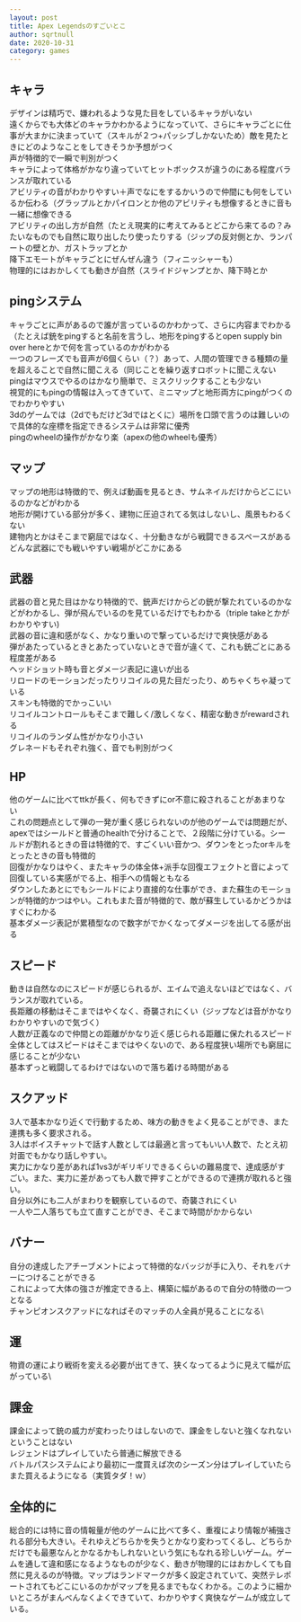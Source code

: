 ```yaml
---
layout: post
title: Apex Legendsのすごいとこ
author: sqrtnull
date: 2020-10-31
category: games
---
```


## キャラ
デザインは精巧で、嫌われるような見た目をしているキャラがいない \
遠くからでも大体どのキャラかわかるようになっていて、さらにキャラごとに仕事が大まかに決まっていて（スキルが２つ+パッシブしかないため）敵を見たときにどのようなことをしてきそうか予想がつく\
声が特徴的で一瞬で判別がつく\
キャラによって体格がかなり違っていてヒットボックスが違うのにある程度バランスが取れている\
アビリティの音がわかりやすい＋声でなにをするかいうので仲間にも何をしているか伝わる（グラップルとかパイロンとか他のアビリティも想像するときに音も一緒に想像できる\
アビリティの出し方が自然（たとえ現実的に考えてみるとどこから来てるの？みたいなものでも自然に取り出したり使ったりする（ジップの反対側とか、ランパートの壁とか、ガストラップとか\
降下エモートがキャラごとにぜんぜん違う（フィニッシャーも）\
物理的にはおかしくても動きが自然（スライドジャンプとか、降下時とか
## pingシステム
キャラごとに声があるので誰が言っているのかわかって、さらに内容までわかる\
（たとえば銃をpingすると名前を言うし、地形をpingするとopen supply bin over hereとかで何を言っているのかがわかる\
一つのフレーズでも音声が6個くらい（？）あって、人間の管理できる種類の量を超えることで自然に聞こえる（同じことを繰り返すロボットに聞こえない\
pingはマウスでやるのはかなり簡単で、ミスクリックすることも少ない\
視覚的にもpingの情報は入ってきていて、ミニマップと地形両方にpingがつくのでわかりやすい\
3dのゲームでは（2dでもだけど3dではとくに）場所を口頭で言うのは難しいので具体的な座標を指定できるシステムは非常に優秀\
pingのwheelの操作がかなり楽（apexの他のwheelも優秀）
## マップ
マップの地形は特徴的で、例えば動画を見るとき、サムネイルだけからどこにいるのかなどがわかる\
地形が開けている部分が多く、建物に圧迫されてる気はしないし、風景もわるくない\
建物内とかはそこまで窮屈ではなく、十分動きながら戦闘できるスペースがある\
どんな武器にでも戦いやすい戦場がどこかにある
## 武器
武器の音と見た目はかなり特徴的で、銃声だけからどの銃が撃たれているのかなどがわかるし、弾が飛んでいるのを見ているだけでもわかる（triple takeとかがわかりやすい)\
武器の音に違和感がなく、かなり重いので撃っているだけで爽快感がある\
弾があたっているときとあたっていないときで音が違くて、これも銃ごとにある程度差がある\
ヘッドショット時も音とダメージ表記に違いが出る\
リロードのモーションだったりリコイルの見た目だったり、めちゃくちゃ凝っている\
スキンも特徴的でかっこいい\
リコイルコントロールもそこまで難しく/激しくなく、精密な動きがrewardされる\
リコイルのランダム性がかなり小さい\
グレネードもそれぞれ強く、音でも判別がつく
## HP
他のゲームに比べてttkが長く、何もできずにor不意に殺されることがあまりない\
これの問題点として弾の一発が重く感じられないのが他のゲームでは問題だが、apexではシールドと普通のhealthで分けることで、２段階に分けている。シールドが割れるときの音は特徴的で、すごくいい音かつ、ダウンをとったorキルをとったときの音も特徴的\
回復がかなりはやく、またキャラの体全体+派手な回復エフェクトと音によって回復している実感がでる上、相手への情報ともなる\
ダウンしたあとにでもシールドにより直接的な仕事ができ、また蘇生のモーションが特徴的かつはやい。これもまた音が特徴的で、敵が蘇生しているかどうかはすぐにわかる\
基本ダメージ表記が累積型なので数字がでかくなってダメージを出してる感が出る
## スピード
動きは自然なのにスピードが感じられるが、エイムで追えないほどではなく、バランスが取れている。\
長距離の移動はそこまではやくなく、奇襲されにくい（ジップなどは音がかなりわかりやすいので気づく）\
人数が正義なので仲間との距離がかなり近く感じられる距離に保たれるスピード\
全体としてはスピードはそこまではやくないので、ある程度狭い場所でも窮屈に感じることが少ない\
基本ずっと戦闘してるわけではないので落ち着ける時間がある
## スクアッド
3人で基本かなり近くで行動するため、味方の動きをよく見ることができ、また連携も多く要求される。\
3人はボイスチャットで話す人数としては最適と言ってもいい人数で、たとえ初対面でもかなり話しやすい。\
実力にかなり差があれば1vs3がギリギリできるくらいの難易度で、達成感がすごい。また、実力に差があっても人数で押すことができるので連携が取れると強い。\
自分以外にも二人がまわりを観察しているので、奇襲されにくい\
一人や二人落ちても立て直すことができ、そこまで時間がかからない
## バナー
自分の達成したアチーブメントによって特徴的なバッジが手に入り、それをバナーにつけることができる\
これによって大体の強さが推定できる上、構築に幅があるので自分の特徴の一つとなる\
チャンピオンスクアッドになればそのマッチの人全員が見ることになる\
## 運
物資の運により戦術を変える必要が出てきて、狭くなってるように見えて幅が広がっている\
## 課金
課金によって銃の威力が変わったりはしないので、課金をしないと強くなれないということはない\
レジェンドはプレイしていたら普通に解放できる\
バトルパスシステムにより最初に一度買えば次のシーズン分はプレイしていたらまた買えるようになる（実質タダ！ｗ）
## 全体的に
総合的には特に音の情報量が他のゲームに比べて多く、重複により情報が補強される部分も大きい。それゆえどちらかを失うとかなり変わってくるし、どちらかだけでも最悪なんとかなるかもしれないという気にもなれる珍しいゲーム。ゲームを通して違和感になるようなものが少なく、動きが物理的にはおかしくても自然に見えるのが特徴。マップはランドマークが多く設定されていて、突然テレポートされてもどこにいるのかがマップを見るまでもなくわかる。このように細かいところがまんべんなくよくできていて、わかりやすく爽快なゲームが成立している。